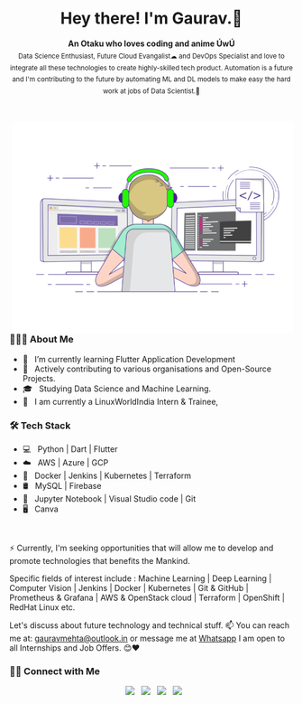 <h1 align="center"> Hey there! I'm Gaurav.👋</h1>
<p align="center">
  <b>An Otaku who loves coding and anime ÚwÚ</b></br>
  <sub>Data Science Enthusiast, Future Cloud Evangalist☁ and DevOps Specialist and love to integrate all these technologies to create highly-skilled tech product. Automation is a future and I'm contributing to the future by automating ML and DL models to make easy the hard work at jobs of Data Scientist.🙏<sub>
</p>
 
 <p align="center">
  <img src="https://raw.githubusercontent.com/andreasbm/readme/master/assets/lines/colored.png" img width="5000" height="3" />
</p>
<img align="right" alt="GIF" src="https://raw.githubusercontent.com/devSouvik/devSouvik/master/gif3.gif" width="500"/>


<h3> 👨🏻‍💻 About Me </h3>

- 🔭 &nbsp; I’m currently learning Flutter Application Development
- 🤔 &nbsp; Actively contributing to various organisations and Open-Source Projects.
- 🎓 &nbsp; Studying Data Science and Machine Learning.
- 🌱 &nbsp; I am currently a LinuxWorldIndia Intern & Trainee,

<h3>🛠 Tech Stack</h3>

- 💻 &nbsp; Python | Dart | Flutter 
- ☁️ &nbsp; AWS | Azure | GCP
- 🐳 &nbsp; Docker | Jenkins | Kubernetes | Terraform
- 🛢 &nbsp; MySQL | Firebase 
- 🔧 &nbsp; Jupyter Notebook | Visual Studio code | Git
- 🖥 &nbsp; Canva

<br>


⚡ Currently, I'm seeking opportunities that will allow me to develop and promote technologies that benefits the Mankind.

Specific fields of interest include :
Machine Learning | Deep Learning | Computer Vision | Jenkins | Docker | Kubernetes | Git & GitHub | Prometheus & Grafana | AWS & OpenStack cloud | Terraform | OpenShift | RedHat Linux etc.

Let's discuss about future technology and technical stuff.
📫 You can reach me at: gauravmehta@outlook.in or message me at [Whatsapp](https://wa.me/+917073142922)
I am open to all Internships and Job Offers. 😊❤


<h3> 🤝🏻 Connect with Me </h3>

<p align="center">
&nbsp; <a href="https://twitter.com/gauravmehta_" target="_blank" rel="noopener noreferrer"><img src="https://img.icons8.com/plasticine/100/000000/twitter.png" width="50" /></a>  
&nbsp; <a href="https://www.instagram.com/gauravmehta13" target="_blank" rel="noopener noreferrer"><img src="https://img.icons8.com/plasticine/100/000000/instagram-new.png" width="50" /></a>  
&nbsp; <a href="https://www.linkedin.com/in/gauravmehta13/" target="_blank" rel="noopener noreferrer"><img src="https://img.icons8.com/plasticine/100/000000/linkedin.png" width="50" /></a>
&nbsp; <a href="mailto:269mehta@gmail.com" target="_blank" rel="noopener noreferrer"><img src="https://img.icons8.com/plasticine/100/000000/gmail.png"  width="50" /></a>
</p>


